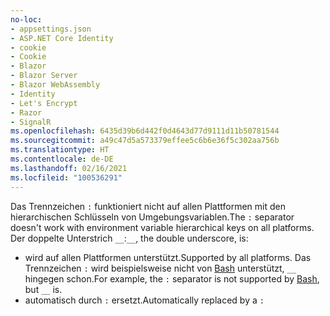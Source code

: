 ```yaml
---
no-loc:
- appsettings.json
- ASP.NET Core Identity
- cookie
- Cookie
- Blazor
- Blazor Server
- Blazor WebAssembly
- Identity
- Let's Encrypt
- Razor
- SignalR
ms.openlocfilehash: 6435d39b6d442f0d4643d77d9111d11b50781544
ms.sourcegitcommit: a49c47d5a573379effee5c6b6e36f5c302aa756b
ms.translationtype: HT
ms.contentlocale: de-DE
ms.lasthandoff: 02/16/2021
ms.locfileid: "100536291"
---
```

<span data-ttu-id="c7f8c-101">Das Trennzeichen `:` funktioniert nicht auf allen Plattformen mit den hierarchischen Schlüsseln von Umgebungsvariablen.</span><span class="sxs-lookup"><span data-stu-id="c7f8c-101">The `:` separator doesn't work with environment variable hierarchical keys on all platforms.</span></span> <span data-ttu-id="c7f8c-102">Der doppelte Unterstrich `__`:</span><span class="sxs-lookup"><span data-stu-id="c7f8c-102">`__`, the double underscore, is:</span></span>

* <span data-ttu-id="c7f8c-103">wird auf allen Plattformen unterstützt.</span><span class="sxs-lookup"><span data-stu-id="c7f8c-103">Supported by all platforms.</span></span> <span data-ttu-id="c7f8c-104">Das Trennzeichen `:` wird beispielsweise nicht von [Bash](https://linuxhint.com/bash-environment-variables/) unterstützt, `__` hingegen schon.</span><span class="sxs-lookup"><span data-stu-id="c7f8c-104">For example, the `:` separator is not supported by [Bash](https://linuxhint.com/bash-environment-variables/), but `__` is.</span></span>
* <span data-ttu-id="c7f8c-105">automatisch durch `:` ersetzt.</span><span class="sxs-lookup"><span data-stu-id="c7f8c-105">Automatically replaced by a `:`</span></span>